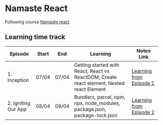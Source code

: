 # Namaste React
Following course [Namaste react](https://namastedev.com/learn/namaste-react)

## Learning time track
| Episode | Start | End | Learning | Notes Link |
|---------|-------|-----|----------|------------|
| 1. Inception | 07/04 | 07/04 | Getting started with React, React vs ReactDOM, Create react element, Nested react Element | [Learning from Episode 1](https://github.com/amit2197kumar/react101/blob/episode1/README.md) |
| 2. Igniting Our App | 08/04 | 09/04 | Bundlers, parcel, npm, npx, node_modules, package.json, package-lock.json | [Learning from Episode 2](https://github.com/amit2197kumar/react101/blob/episode2/README.md) |
